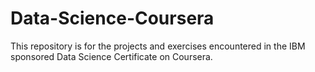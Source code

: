 # Data-Science-Coursera
This repository is for the projects and exercises encountered in the IBM sponsored Data Science Certificate on Coursera.
